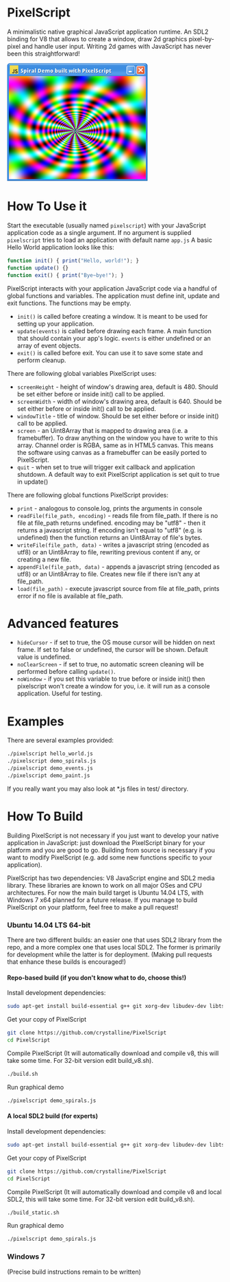# PixelScript
A minimalistic native graphical JavaScript application runtime.
An SDL2 binding for V8 that allows to create a window, draw 2d graphics pixel-by-pixel and handle user input.
Writing 2d games with JavaScript has never been this straightforward!

![alt screenshot](https://raw.githubusercontent.com/crystalline/PixelScript/master/demo.png)

# How To Use it
Start the executable (usually named `pixelscript`) with your JavaScript application code as a single argument.
If no argument is supplied `pixelscript` tries to load an application with default name `app.js`
A basic Hello World application looks like this:
```javascript
function init() { print("Hello, world!"); }
function update() {}
function exit() { print("Bye~bye!"); }
```

PixelScript interacts with your application JavaScript code via a handful of global functions and variables. The application must define init, update and exit functions. The functions may be empty.
* `init()` is called before creating a window. It is meant to be used for setting up your application.
* `update(events)` is called before drawing each frame. A main function that should contain your app's logic. `events` is either undefined or an array of event objects.
* `exit()` is called before exit. You can use it to save some state and perform cleanup.

There are following global variables PixelScript uses:
* `screenHeight` - height of window's drawing area, default is 480. Should be set either before or inside init() call to be applied.
* `screenWidth` - width of window's drawing area, default is 640. Should be set either before or inside init() call to be applied.
* `windowTitle` - title of window. Should be set either before or inside init() call to be applied.
* `screen` - an Uint8Array that is mapped to drawing area (i.e. a framebuffer). To draw anything on the window you have to write to this array. Channel order is RGBA, same as in HTML5 canvas. This means the software using canvas as a framebuffer can be easily ported to PixelScript.
* `quit` - when set to true will trigger exit callback and application shutdown. A default way to exit PixelScript application is set quit to true in update()

There are following global functions PixelScript provides:
* `print` - analogous to console.log, prints the arguments in console
* `readFile(file_path, encoding)` - reads file from file_path. If there is no file at file_path returns undefined. encoding may be "utf8" - then it returns a javascript string. If encoding isn't equal to "utf8" (e.g. is undefined) then the function returns an Uint8Array of file's bytes.
* `writeFile(file_path, data)` - writes a javascript string (encoded as utf8) or an Uint8Array to file, rewriting previous content if any, or creating a new file.
* `appendFile(file_path, data)` - appends a javascript string (encoded as utf8) or an Uint8Array to file. Creates new file if there isn't any at file_path.
* `load(file_path)` - execute javascript source from file at file_path, prints error if no file is available at file_path.

# Advanced features
* `hideCursor` - if set to true, the OS mouse cursor will be hidden on next frame. If set to false or undefined, the cursor will be shown. Default value is undefined.
* `noClearScreen` - if set to true, no automatic screen cleaning will be performed before calling `update()`.
* `noWindow` - if you set this variable to true before or inside init() then pixelscript won't create a window for you, i.e. it will run as a console application. Useful for testing.

# Examples
There are several examples provided:
```bash
./pixelscript hello_world.js
./pixelscript demo_spirals.js
./pixelscript demo_events.js
./pixelscript demo_paint.js
```
If you really want you may also look at *.js files in test/ directory.

# How To Build
Building PixelScript is not necessary if you just want to develop your native application in JavaScript: just download the PixelScript binary for your platform and you are good to go.
Building from source is necessary if you want to modify PixelScript (e.g. add some new functions specific to your application).

PixelScript has two dependencies: V8 JavaScript engine and SDL2 media library. These libraries are known to work on all major OSes and CPU architectures. For now the main build target is Ubuntu 14.04 LTS, with Windows 7 x64 planned for a future release. If you manage to build PixelScript on your platform, feel free to make a pull request!

### Ubuntu 14.04 LTS 64-bit
There are two different builds: an easier one that uses SDL2 library from the repo, and a more complex one that uses local SDL2. The former is primarily for development while the latter is for deployment. (Making pull requests that enhance these builds is encouraged!)

#### Repo-based build (if you don't know what to do, choose this!)
Install development dependencies:

```bash
sudo apt-get install build-essential g++ git xorg-dev libudev-dev libts-dev libgl1-mesa-dev libglu1-mesa-dev libasound2-dev libpulse-dev libopenal-dev libogg-dev libvorbis-dev libaudiofile-dev libpng12-dev libfreetype6-dev libusb-dev libdbus-1-dev zlib1g-dev libdirectfb-dev libsdl2-dev
```
Get your copy of PixelScript
```bash
git clone https://github.com/crystalline/PixelScript
cd PixelScript
```
Compile PixelScript (It will automatically download and compile v8, this will take some time. For 32-bit version edit build_v8.sh).
```bash
./build.sh
```
Run graphical demo
```bash
./pixelscript demo_spirals.js
```

#### A local SDL2 build (for experts)
Install development dependencies:
```bash
sudo apt-get install build-essential g++ git xorg-dev libudev-dev libts-dev libgl1-mesa-dev libglu1-mesa-dev libasound2-dev libpulse-dev libopenal-dev libogg-dev libvorbis-dev libaudiofile-dev libpng12-dev libfreetype6-dev libusb-dev libdbus-1-dev zlib1g-dev libdirectfb-dev libsdl2-dev
```
Get your copy of PixelScript
```bash
git clone https://github.com/crystalline/PixelScript
cd PixelScript
```
Compile PixelScript (It will automatically download and compile v8 and local SDL2, this will take some time. For 32-bit version edit build_v8.sh).
```bash
./build_static.sh
```
Run graphical demo
```bash
./pixelscript demo_spirals.js
```

### Windows 7

(Precise build instructions remain to be written)

